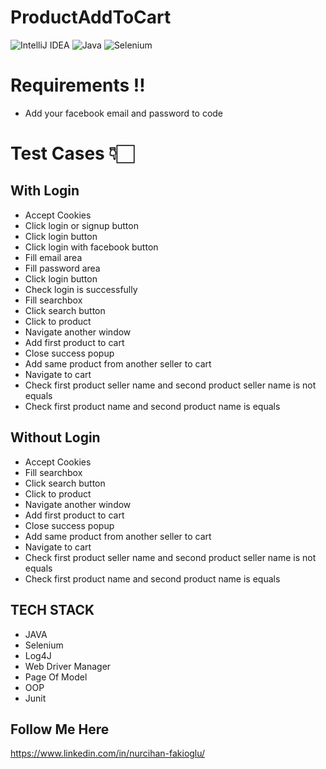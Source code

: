 # ProductAddToCart
![IntelliJ IDEA](https://img.shields.io/badge/IntelliJIDEA-000000.svg?style=for-the-badge&logo=intellij-idea&logoColor=white)
![Java](https://img.shields.io/badge/java-%23ED8B00.svg?style=for-the-badge&logo=java&logoColor=white)
![Selenium](https://img.shields.io/badge/-selenium-%43B02A?style=for-the-badge&logo=selenium&logoColor=white)

# Requirements ‼️
- Add your facebook email and password to code

# Test Cases 👇🏻

## With Login
- Accept Cookies
- Click login or signup button
- Click login button
- Click login with facebook button
- Fill email area
- Fill password area
- Click login button
- Check login is successfully
- Fill searchbox
- Click search button
- Click to product
- Navigate another window
- Add first product to cart
- Close success popup
- Add same product from another seller to cart
- Navigate to cart
- Check first product seller name and second product seller name is not equals 
- Check first product name and second product name is equals 

## Without Login
- Accept Cookies
- Fill searchbox
- Click search button
- Click to product
- Navigate another window
- Add first product to cart
- Close success popup
- Add same product from another seller to cart
- Navigate to cart
- Check first product seller name and second product seller name is not equals 
- Check first product name and second product name is equals 

## TECH STACK
- JAVA
- Selenium
- Log4J
- Web Driver Manager
- Page Of Model
- OOP
- Junit

## Follow Me Here
https://www.linkedin.com/in/nurcihan-fakioglu/
